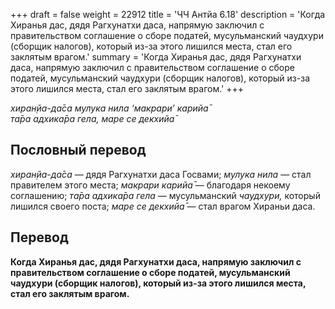+++
draft = false
weight = 22912
title = 'ЧЧ Антйа 6.18'
description = 'Когда Хиранья дас, дядя Рагхунатхи даса, напрямую заключил с правительством соглашение о сборе податей, мусульманский чаудхури (сборщик налогов), который из-за этого лишился места, стал его заклятым врагом.'
summary = 'Когда Хиранья дас, дядя Рагхунатхи даса, напрямую заключил с правительством соглашение о сборе податей, мусульманский чаудхури (сборщик налогов), который из-за этого лишился места, стал его заклятым врагом.'
+++

_хиран̣йа-да̄са мулука нила ‘макрари’ карийа̄  
та̄ра адхика̄ра гела,_ _маре се декхийа̄_

## Пословный перевод

_хиран̣йа_\-_да̄са_ — дядя Рагхунатхи даса Госвами; _мулука_ _нила_ — стал правителем этого места; _макрари_ _карийа̄_ — благодаря некоему соглашению; _та̄ра_ _адхика̄ра_ _гела_ — мусульманский _чаудхури,_ который лишился своего поста; _маре_ _се_ _декхийа̄_ — стал врагом Хираньи даса.

## Перевод

**Когда Хиранья дас, дядя Рагхунатхи даса, напрямую заключил с правительством соглашение о сборе податей, мусульманский чаудхури (сборщик налогов), который из-за этого лишился места, стал его заклятым врагом.**
